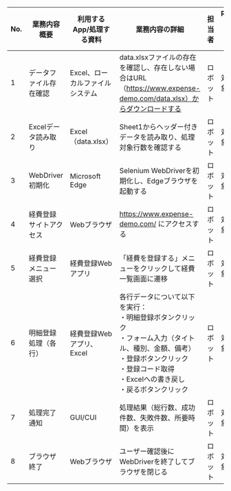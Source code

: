 | No. | 業務内容概要 | 利用するApp/処理する資料 | 業務内容の詳細 | 担当者 | RPA化対象 | 備考 |
|-----|-------------|-------------------------|----------------|--------|-----------|------|
| 1 | データファイル存在確認 | Excel、ローカルファイルシステム | data.xlsxファイルの存在を確認し、存在しない場合はURL（https://www.expense-demo.com/data.xlsx）からダウンロードする | ロボット | 対象 | ファイル存在時はメッセージ表示 |
| 2 | Excelデータ読み取り | Excel（data.xlsx） | Sheet1からヘッダー付きデータを読み取り、処理対象行数を確認する | ロボット | 対象 | pandasライブラリ使用 |
| 3 | WebDriver初期化 | Microsoft Edge | Selenium WebDriverを初期化し、Edgeブラウザを起動する | ロボット | 対象 | 複数の初期化方法を試行 |
| 4 | 経費登録サイトアクセス | Webブラウザ | https://www.expense-demo.com/ にアクセスする | ロボット | 対象 | ページ読み込み完了まで待機 |
| 5 | 経費登録メニュー選択 | 経費登録Webアプリ | 「経費を登録する」メニューをクリックして経費一覧画面に遷移 | ロボット | 対象 | 複数セレクタで要素検索 |
| 6 | 明細登録処理（各行） | 経費登録Webアプリ、Excel | 各行データについて以下を実行：<br>・明細登録ボタンクリック<br>・フォーム入力（タイトル、種別、金額、備考）<br>・登録ボタンクリック<br>・登録コード取得<br>・Excelへの書き戻し<br>・戻るボタンクリック | ロボット | 対象 | エラー時も次行に継続 |
| 7 | 処理完了通知 | GUI/CUI | 処理結果（総行数、成功件数、失敗件数、所要時間）を表示 | ロボット | 対象 | tkinter messagebox使用 |
| 8 | ブラウザ終了 | Webブラウザ | ユーザー確認後にWebDriverを終了してブラウザを閉じる | ロボット | 対象 | driver.quit()実行 |